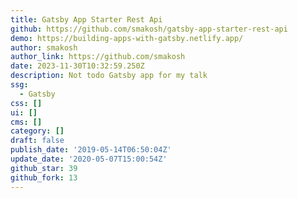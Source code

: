 ```yaml
---
title: Gatsby App Starter Rest Api
github: https://github.com/smakosh/gatsby-app-starter-rest-api
demo: https://building-apps-with-gatsby.netlify.app/
author: smakosh
author_link: https://github.com/smakosh
date: 2023-11-30T10:32:59.250Z
description: Not todo Gatsby app for my talk
ssg:
  - Gatsby
css: []
ui: []
cms: []
category: []
draft: false
publish_date: '2019-05-14T06:50:04Z'
update_date: '2020-05-07T15:00:54Z'
github_star: 39
github_fork: 13
---
```

